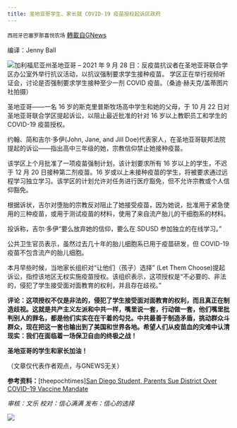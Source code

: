 ```yaml
---
title: 圣地亚哥学生、家长就 COVID-19 疫苗授权起诉区政府
---
```

`西班牙巴塞罗那喜悦农场` [轉載自GNews](https://gnews.org/zh-hans/1618549/)

编译：Jenny Ball

![](https://assets.gnews.org/wp-content/uploads/2021/10/San-Diego-Vaccine-Protest-1200x800-700x420-1.jpg)加利福尼亚州圣地亚哥 – 2021 年 9 月 28 日：反疫苗抗议者在圣地亚哥联合学区办公室外举行抗议活动，以抗议强制要求学生接种疫苗。 学区正在举行视频听证会，讨论是否强制要求学生接种至少一剂 COVID 疫苗。（桑迪·赫夫克/盖蒂图片社拍摄）

圣地亚哥——一名 16 岁的斯克里普斯牧场高中学生和她的父母，于 10 月 22 日对圣地亚哥联合学区提起诉讼，以阻止最近批准的针对 16 岁以上教职员工和学生的 COVID-19 疫苗授权。

约翰、简和吉尔·多伊(John, Jane, and Jill Doe)代表家人，在圣地亚哥联邦法院提起的诉讼——指出高中三年级的她，宗教信仰禁止她接种疫苗。

该学区上个月批准了一项疫苗强制计划，该计划要求所有 16 岁以上的学生，不迟于 12 月 20 日接种第二剂疫苗。16 岁或以上未接种疫苗的学生，将被要求通过远程学习独立学习。该学区的计划允许对任务进行医疗豁免，但不允许宗教或个人信仰豁免。

根据诉状，吉尔对堕胎的宗教反对阻止了她接受疫苗，因为她说，批准用于紧急使用的三种疫苗，或用于测试疫苗的材料，使用了来自流产胎儿的干细胞系的材料。

投诉称，吉尔·多伊“要么放弃她的信仰，要么在 SDUSD 参加独立的在线学习。”

公共卫生官员表示，虽然过去几十年的胎儿细胞系已用于疫苗研发，但 COVID-19 疫苗不包含流产的胎儿细胞。

本月早些时候，当地家长组织对“让他们（孩子）选择” (Let Them Choose)提起诉讼，指控该地区无权实施疫苗授权。该组织表示，这项授权是“不必要的、非法的，侵犯了学生接受面对面教育的权利，并且存在歧视。”

**评论：这项授权不仅是非法的，侵犯了学生接受面对面教育的权利，而且真正在制造歧视。这就是共产主义左派和中共一样，嘴里说一套，行动做一套，他们嘴里批判别人的罪名，都是他们实实在在干着的勾兑。中共最善于制造矛盾，挑动群众斗群众，现在把这一套也输出到了美国和世界各地。希望人们从疫苗血的灾难中认清现实：我们在面临着一场保卫自由的终极之战！**

**圣地亚哥的学生和家长加油！**

（文章仅代表作者观点，与GNEWS无关）

**参考资料：**[theepochtimes][San Diego Student, Parents Sue District Over COVID-19 Vaccine Mandate](https://www.theepochtimes.com/san-diego-student-parents-sue-district-over-covid-19-vaccine-mandate_4066334.html?utm_source=CCPVirusNewsletter&amp;utm_medium=email&amp;utm_campaign=2021-10-25)

*审核：文乐
校对：信心满满
发布：信心的选择*

![](https://assets.gnews.org/wp-content/uploads/2021/10/GNEWS_CH.-1-3-1.jpeg)

